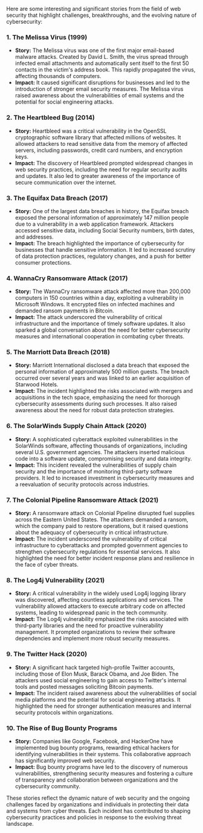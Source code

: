 Here are some interesting and significant stories from the field of web security that highlight challenges, breakthroughs, and the evolving nature of cybersecurity:

### 1. **The Melissa Virus (1999)**
- **Story:** The Melissa virus was one of the first major email-based malware attacks. Created by David L. Smith, the virus spread through infected email attachments and automatically sent itself to the first 50 contacts in the victim's address book. This rapidly propagated the virus, affecting thousands of computers.
- **Impact:** It caused significant disruptions for businesses and led to the introduction of stronger email security measures. The Melissa virus raised awareness about the vulnerabilities of email systems and the potential for social engineering attacks.

### 2. **The Heartbleed Bug (2014)**
- **Story:** Heartbleed was a critical vulnerability in the OpenSSL cryptographic software library that affected millions of websites. It allowed attackers to read sensitive data from the memory of affected servers, including passwords, credit card numbers, and encryption keys.
- **Impact:** The discovery of Heartbleed prompted widespread changes in web security practices, including the need for regular security audits and updates. It also led to greater awareness of the importance of secure communication over the internet.

### 3. **The Equifax Data Breach (2017)**
- **Story:** One of the largest data breaches in history, the Equifax breach exposed the personal information of approximately 147 million people due to a vulnerability in a web application framework. Attackers accessed sensitive data, including Social Security numbers, birth dates, and addresses.
- **Impact:** The breach highlighted the importance of cybersecurity for businesses that handle sensitive information. It led to increased scrutiny of data protection practices, regulatory changes, and a push for better consumer protections.

### 4. **WannaCry Ransomware Attack (2017)**
- **Story:** The WannaCry ransomware attack affected more than 200,000 computers in 150 countries within a day, exploiting a vulnerability in Microsoft Windows. It encrypted files on infected machines and demanded ransom payments in Bitcoin.
- **Impact:** The attack underscored the vulnerability of critical infrastructure and the importance of timely software updates. It also sparked a global conversation about the need for better cybersecurity measures and international cooperation in combating cyber threats.

### 5. **The Marriott Data Breach (2018)**
- **Story:** Marriott International disclosed a data breach that exposed the personal information of approximately 500 million guests. The breach occurred over several years and was linked to an earlier acquisition of Starwood Hotels.
- **Impact:** The incident highlighted the risks associated with mergers and acquisitions in the tech space, emphasizing the need for thorough cybersecurity assessments during such processes. It also raised awareness about the need for robust data protection strategies.

### 6. **The SolarWinds Supply Chain Attack (2020)**
- **Story:** A sophisticated cyberattack exploited vulnerabilities in the SolarWinds software, affecting thousands of organizations, including several U.S. government agencies. The attackers inserted malicious code into a software update, compromising security and data integrity.
- **Impact:** This incident revealed the vulnerabilities of supply chain security and the importance of monitoring third-party software providers. It led to increased investment in cybersecurity measures and a reevaluation of security protocols across industries.

### 7. **The Colonial Pipeline Ransomware Attack (2021)**
- **Story:** A ransomware attack on Colonial Pipeline disrupted fuel supplies across the Eastern United States. The attackers demanded a ransom, which the company paid to restore operations, but it raised questions about the adequacy of cybersecurity in critical infrastructure.
- **Impact:** The incident underscored the vulnerability of critical infrastructure to cyberattacks and prompted government agencies to strengthen cybersecurity regulations for essential services. It also highlighted the need for better incident response plans and resilience in the face of cyber threats.

### 8. **The Log4j Vulnerability (2021)**
- **Story:** A critical vulnerability in the widely used Log4j logging library was discovered, affecting countless applications and services. The vulnerability allowed attackers to execute arbitrary code on affected systems, leading to widespread panic in the tech community.
- **Impact:** The Log4j vulnerability emphasized the risks associated with third-party libraries and the need for proactive vulnerability management. It prompted organizations to review their software dependencies and implement more robust security measures.

### 9. **The Twitter Hack (2020)**
- **Story:** A significant hack targeted high-profile Twitter accounts, including those of Elon Musk, Barack Obama, and Joe Biden. The attackers used social engineering to gain access to Twitter's internal tools and posted messages soliciting Bitcoin payments.
- **Impact:** The incident raised awareness about the vulnerabilities of social media platforms and the potential for social engineering attacks. It highlighted the need for stronger authentication measures and internal security protocols within organizations.

### 10. **The Rise of Bug Bounty Programs**
- **Story:** Companies like Google, Facebook, and HackerOne have implemented bug bounty programs, rewarding ethical hackers for identifying vulnerabilities in their systems. This collaborative approach has significantly improved web security.
- **Impact:** Bug bounty programs have led to the discovery of numerous vulnerabilities, strengthening security measures and fostering a culture of transparency and collaboration between organizations and the cybersecurity community.

These stories reflect the dynamic nature of web security and the ongoing challenges faced by organizations and individuals in protecting their data and systems from cyber threats. Each incident has contributed to shaping cybersecurity practices and policies in response to the evolving threat landscape.